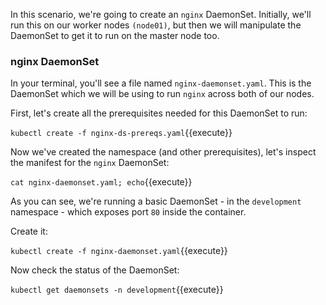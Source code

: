 In this scenario, we're going to create an `nginx` DaemonSet. Initially, we'll run this on our worker nodes `(node01)`, but then we will manipulate the DaemonSet to get it to run on the master node too.

### nginx DaemonSet

In your terminal, you'll see a file named `nginx-daemonset.yaml`. This is the DaemonSet which we will be using to run `nginx` across both of our nodes.

First, let's create all the prerequisites needed for this DaemonSet to run:

`kubectl create -f nginx-ds-prereqs.yaml`{{execute}}

Now we've created the namespace (and other prerequisites), let's inspect the manifest for the `nginx` DaemonSet:

`cat nginx-daemonset.yaml; echo`{{execute}}

As you can see, we're running a basic DaemonSet - in the `development` namespace - which exposes port `80` inside the container.

Create it:

`kubectl create -f nginx-daemonset.yaml`{{execute}}

Now check the status of the DaemonSet:

`kubectl get daemonsets -n development`{{execute}}
